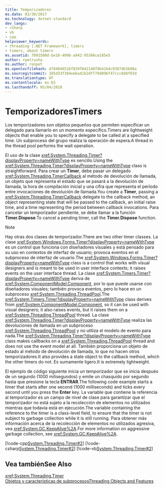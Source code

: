 ```yaml
---
title: Temporizadores
ms.date: 03/30/2017
ms.technology: dotnet-standard
dev_langs:
- csharp
- vb
- cpp
helpviewer_keywords:
- threading [.NET Framework], timers
- timers, about timers
ms.assetid: 7091500d-be18-499b-a942-95366ce185e5
author: rpetrusha
ms.author: ronpet
ms.openlocfilehash: 478484651bf839f842148f0b4164c9387db3b98a
ms.sourcegitcommit: 3d5d33f384eeba41b2dff79d096f47ccc8d8f03d
ms.translationtype: HT
ms.contentlocale: es-ES
ms.lasthandoff: 05/04/2018
---
```

# <a name="timers"></a><span data-ttu-id="78361-102">Temporizadores</span><span class="sxs-lookup"><span data-stu-id="78361-102">Timers</span></span>
<span data-ttu-id="78361-103">Los temporizadores son objetos pequeños que permiten especificar un delegado para llamarlo en un momento específico.</span><span class="sxs-lookup"><span data-stu-id="78361-103">Timers are lightweight objects that enable you to specify a delegate to be called at a specified time.</span></span> <span data-ttu-id="78361-104">Un subproceso del grupo realiza la operación de espera.</span><span class="sxs-lookup"><span data-stu-id="78361-104">A thread in the thread pool performs the wait operation.</span></span>  
  
 <span data-ttu-id="78361-105">El uso de la clase <xref:System.Threading.Timer?displayProperty=nameWithType> es sencillo.</span><span class="sxs-lookup"><span data-stu-id="78361-105">Using the <xref:System.Threading.Timer?displayProperty=nameWithType> class is straightforward.</span></span> <span data-ttu-id="78361-106">Para crear un **Timer**, debe pasar un delegado <xref:System.Threading.TimerCallback> al método de devolución de llamada, un objeto que representa el estado que se pasará a la devolución de llamada, la hora de compilación inicial y una cifra que representa el período entre invocaciones de devolución de llamada.</span><span class="sxs-lookup"><span data-stu-id="78361-106">You create a **Timer**, passing a <xref:System.Threading.TimerCallback> delegate to the callback method, an object representing state that will be passed to the callback, an initial raise time, and a time representing the period between callback invocations.</span></span> <span data-ttu-id="78361-107">Para cancelar un temporizador pendiente, se debe llamar a la función **Timer.Dispose**.</span><span class="sxs-lookup"><span data-stu-id="78361-107">To cancel a pending timer, call the **Timer.Dispose** function.</span></span>  
  
> [!NOTE]
>  <span data-ttu-id="78361-108">Hay otras dos clases de temporizador.</span><span class="sxs-lookup"><span data-stu-id="78361-108">There are two other timer classes.</span></span> <span data-ttu-id="78361-109">La clase <xref:System.Windows.Forms.Timer?displayProperty=nameWithType> es un control que funciona con diseñadores visuales y está pensado para su uso en contextos de interfaz de usuario; provoca eventos en el subproceso de interfaz de usuario.</span><span class="sxs-lookup"><span data-stu-id="78361-109">The <xref:System.Windows.Forms.Timer?displayProperty=nameWithType> class is a control that works with visual designers and is meant to be used in user interface contexts; it raises events on the user interface thread.</span></span> <span data-ttu-id="78361-110">La clase <xref:System.Timers.Timer?displayProperty=nameWithType> deriva de <xref:System.ComponentModel.Component>, por lo que puede usarse con diseñadores visuales; también provoca eventos, pero lo hace en un subproceso <xref:System.Threading.ThreadPool>.</span><span class="sxs-lookup"><span data-stu-id="78361-110">The <xref:System.Timers.Timer?displayProperty=nameWithType> class derives from <xref:System.ComponentModel.Component>, so it can be used with visual designers; it also raises events, but it raises them on a <xref:System.Threading.ThreadPool> thread.</span></span> <span data-ttu-id="78361-111">La clase <xref:System.Threading.Timer?displayProperty=nameWithType> realiza las devoluciones de llamada en un subproceso <xref:System.Threading.ThreadPool> y no utiliza el modelo de evento para nada.</span><span class="sxs-lookup"><span data-stu-id="78361-111">The <xref:System.Threading.Timer?displayProperty=nameWithType> class makes callbacks on a <xref:System.Threading.ThreadPool> thread and does not use the event model at all.</span></span> <span data-ttu-id="78361-112">También proporciona un objeto de estado al método de devolución de llamada, lo que no hacen otros temporizadores.</span><span class="sxs-lookup"><span data-stu-id="78361-112">It also provides a state object to the callback method, which the other timers do not.</span></span> <span data-ttu-id="78361-113">Es sumamente ligero.</span><span class="sxs-lookup"><span data-stu-id="78361-113">It is extremely lightweight.</span></span>  
  
 <span data-ttu-id="78361-114">El ejemplo de código siguiente inicia un temporizador que se inicia después de un segundo (1000 milisegundos) y emite un chasquido por segundo hasta que presione la tecla **ENTRAR**.</span><span class="sxs-lookup"><span data-stu-id="78361-114">The following code example starts a timer that starts after one second (1000 milliseconds) and ticks every second until you press the **Enter** key.</span></span> <span data-ttu-id="78361-115">La variable que contiene la referencia al temporizador es un campo de nivel de clase para garantizar que el temporizador no está sujeto a la recolección de elementos no utilizados mientras que todavía está en ejecución.</span><span class="sxs-lookup"><span data-stu-id="78361-115">The variable containing the reference to the timer is a class-level field, to ensure that the timer is not subject to garbage collection while it is still running.</span></span> <span data-ttu-id="78361-116">Para obtener más información acerca de la recolección de elementos no utilizados agresiva, vea <xref:System.GC.KeepAlive%2A>.</span><span class="sxs-lookup"><span data-stu-id="78361-116">For more information on aggressive garbage collection, see <xref:System.GC.KeepAlive%2A>.</span></span>  
  
 [!code-cpp[System.Threading.Timer#2](../../../samples/snippets/cpp/VS_Snippets_CLR_System/system.Threading.Timer/CPP/source2.cpp#2)]
 [!code-csharp[System.Threading.Timer#2](../../../samples/snippets/csharp/VS_Snippets_CLR_System/system.Threading.Timer/CS/source2.cs#2)]
 [!code-vb[System.Threading.Timer#2](../../../samples/snippets/visualbasic/VS_Snippets_CLR_System/system.Threading.Timer/VB/source2.vb#2)]  
  
## <a name="see-also"></a><span data-ttu-id="78361-117">Vea también</span><span class="sxs-lookup"><span data-stu-id="78361-117">See Also</span></span>  
 <xref:System.Threading.Timer>  
 [<span data-ttu-id="78361-118">Objetos y características de subprocesos</span><span class="sxs-lookup"><span data-stu-id="78361-118">Threading Objects and Features</span></span>](../../../docs/standard/threading/threading-objects-and-features.md)

